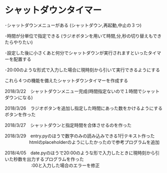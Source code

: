 # シャットダウンタイマー
･シャットダウンメニューがある
(シャットダウン,再起動,中止の３つ)

･時間が分単位で指定できる
(ラジオボタンを用いて時間,分,秒の切り替えもできたらやりたい)

･設定した後に小さくあと何分でシャットダウンが実行されますといったタイマーを配置する

･20:00のような形式で入力した場合に現時刻から引いて実行できるようにする

これら４つの機能を備えたシャットダウンタイマーを作成する

2018/3/22　シャットダウンメニュー完成(時間指定ないので１時間でシャットダウンになる)

2018/3/26　ラジオボタンを追加し指定した時間にあった数をかけるようにするボタンを作った

2018/3/27　シャットダウンと指定時間を合体させるのを作った

2018/3/29　entry.pyのほうで数字のみの読み込みできる1行テキスト作った  
　　　 　　 htmlのplaceholderのようにしたかったので参考プログラムを追加

2018/4/05　date.pyのほうで20:00のような形で入力したときに現時刻から引いた秒数を出力するプログラムを作った  
　　　　　　:00と入力した場合のエラーを修正